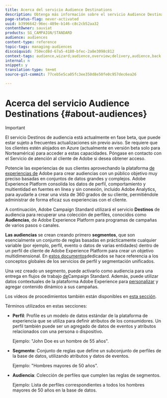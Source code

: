 ```yaml
---
title: Acerca del servicio Audience Destinations
description: Obtenga más información sobre el servicio Audience Destinations.
page-status-flag: never-activated
uuid: b3996642-96ec-489e-b146-c8c2cb52aa32
contentOwner: sauviat
products: SG_CAMPAIGN/STANDARD
audience: audiences
content-type: reference
topic-tags: managing-audiences
discoiquuid: 750ecd8d-67a5-4180-bfec-2a8e3098c812
context-tags: audience,wizard;audience,overview;delivery,audience,back
internal: n
snippet: y
translation-type: tm+mt
source-git-commit: 77ceb5e5ca05fc3ee350d8e50fe0c957dec6ea26

---
```



# Acerca del servicio Audience Destinations {#about-audiences}

>[!IMPORTANT]
>
>El servicio Destinos de audiencia está actualmente en fase beta, que puede estar sujeto a frecuentes actualizaciones sin previo aviso. Se requiere que los clientes estén alojados en Azure (actualmente en versión beta solo para Norteamérica) para acceder a estas capacidades. Póngase en contacto con el Servicio de atención al cliente de Adobe si desea obtener acceso.

Potencie las experiencias de sus clientes aprovechando la plataforma [de experiencias de](https://www.adobe.io/apis/experienceplatform/home.html) Adobe para crear audiencias con un público objetivo muy preciso basadas en conjuntos de datos grandes y complejos. Adobe Experience Platform consolida los datos de perfil, comportamiento y multientidad en fuentes en línea y sin conexión, incluido Adobe Analytics, para ayudarle a crear una vista de 360 grados de su cliente, permitiéndole administrar de forma eficaz sus experiencias con el cliente.

A continuación, Adobe Campaign Standard utilizará el servicio **Destinos** de audiencia para recuperar una colección de perfiles, conocidos como **Audiencias**, de Adobe Experience Platform para programas de campañas de varios pasos o canales.

**Las audiencias** se crean creando primero **segmentos**, que son esencialmente un conjunto de reglas basadas en prácticamente cualquier variable (por ejemplo, perfil, evento o datos de varias entidades) dentro de un perfil de cliente de Adobe Experience Platform para crear un objetivo multidimensional. En [estos documentos](https://www.adobe.io/apis/experienceplatform/home/profile-identity-segmentation.html)dedicados se hace referencia a los conceptos globales de los servicios de perfil y segmentación unificados.

Una vez creado un segmento, puede activarlo como audiencia para una entrega en flujos de trabajo [de](../../automating/using/aep-targeting-audiences.md)Campaign Standard. Además, puede utilizar datos contextuales de la plataforma Adobe Experience para [personalizar](../../automating/using/aep-personalizing-campaigns.md) y agregar contenido dinámico a sus campañas.

Los vídeos de procedimientos también están disponibles en [esta sección](https://docs.adobe.com/content/help/en/campaign-learn/campaign-standard-tutorials/profiles-and-audiences/audience-destinations/audience-destinations-overview.html).

Términos utilizados en estas secciones:

* **Perfil**: Profile es un modelo de datos estándar de la plataforma de experiencia que se utiliza para definir atributos de los consumidores. Un perfil también puede ser un agregado de datos de eventos y atributos relacionados con una persona o dispositivo.

   Ejemplo: &quot;John Doe es un hombre de 55 años&quot;.

* **Segmento**: Conjunto de reglas que define un subconjunto de perfiles de la base de datos, utilizando atributos y datos de eventos.

   Ejemplo: &quot;Hombres mayores de 50 años&quot;.

* **Audiencia**: Colección de perfiles que cumplen las reglas de segmentos.

   Ejemplo: Lista de perfiles correspondientes a todos los hombres mayores de 50 años en la base de datos.
